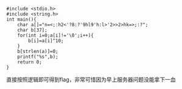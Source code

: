 ```
#include <stdio.h>
#include <string.h>
int main(){
    char a[]="n=<;:h2<'?8:?'9hl9'h:l>'2>>2>hk=>;:?";
    char b[37];
    for(int i=0;a[i]!='\0';i++){
        b[i]=a[i]^10;
    }
    b[strlen(a)]=0;
    printf("%s",b);
    return 0;
}
```
直接按照逻辑即可得到flag，非常可惜因为早上服务器问题没能拿下一血